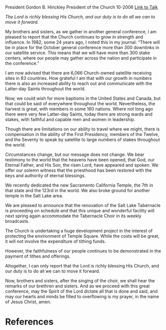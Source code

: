 President Gordon B. Hinckley
President of the Church
10-2006
[Link to Talk](https://www.churchofjesuschrist.org/study/general-conference/2006/10/we-bear-testimony-to-the-world?lang=eng)

_The Lord is richly blessing His Church, and our duty is to do all we can to move it forward._

My brothers and sisters, as we gather in another general conference, I am pleased to report that the Church continues to grow in strength and influence. In 1982, some 24 years ago, I noted this in my journal: “There will be in place for the October general conference more than 300 downlinks in our satellite service. This means that we will have more than 300 stake centers, where our people may gather across the nation and participate in the conference.”

I am now advised that there are 6,066 Church-owned satellite receiving sites in 83 countries. How grateful I am that with our growth in numbers there is also an increased ability to reach out and communicate with the Latter-day Saints throughout the world.

Now, we could wish for more baptisms in the United States and Canada, but that could be said of everywhere throughout the world. Nevertheless, the harvest is great, with members in some 160 nations. Where not long ago there were very few Latter-day Saints, today there are strong wards and stakes, with faithful and capable men and women in leadership.

Though there are limitations on our ability to travel where we might, there is compensation in the ability of the First Presidency, members of the Twelve, and the Seventy to speak by satellite to large numbers of stakes throughout the world.

Circumstances change, but our message does not change. We bear testimony to the world that the heavens have been opened, that God, our Eternal Father, and His Son, the risen Lord, have appeared and spoken. We offer our solemn witness that the priesthood has been restored with the keys and authority of eternal blessings.

We recently dedicated the new Sacramento California Temple, the 7th in that state and the 123rd in the world. We also broke ground for another temple in the Salt Lake area.

We are pleased to announce that the renovation of the Salt Lake Tabernacle is proceeding on schedule and that this unique and wonderful facility will next spring again accommodate the Tabernacle Choir in its weekly broadcasts.

The Church is undertaking a huge development project in the interest of protecting the environment of Temple Square. While the costs will be great, it will not involve the expenditure of tithing funds.

However, the faithfulness of our people continues to be demonstrated in the payment of tithes and offerings.

Altogether, I can only report that the Lord is richly blessing His Church, and our duty is to do all we can to move it forward.

Now, brothers and sisters, after the singing of the choir, we shall hear the remarks of our brethren and sisters. And as we proceed with this great conference, may the Spirit of the Lord dictate all that is done and said, and may our hearts and minds be filled to overflowing is my prayer, in the name of Jesus Christ, amen.

# References
